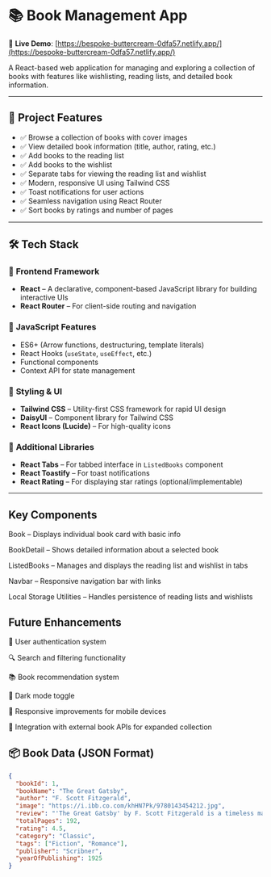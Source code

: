 # 📚 **Book Management App**

🔗 **Live Demo**: [https://bespoke-buttercream-0dfa57.netlify.app/](https://bespoke-buttercream-0dfa57.netlify.app/)

A React-based web application for managing and exploring a collection of books with features like wishlisting, reading lists, and detailed book information.

---

## 🚀 **Project Features**

- ✅ Browse a collection of books with cover images  
- ✅ View detailed book information (title, author, rating, etc.)  
- ✅ Add books to the reading list  
- ✅ Add books to the wishlist  
- ✅ Separate tabs for viewing the reading list and wishlist  
- ✅ Modern, responsive UI using Tailwind CSS  
- ✅ Toast notifications for user actions  
- ✅ Seamless navigation using React Router  
- ✅ Sort books by ratings and number of pages  

---

## 🛠️ **Tech Stack**

### 🔹 **Frontend Framework**
- **React** – A declarative, component-based JavaScript library for building interactive UIs  
- **React Router** – For client-side routing and navigation  

### 🔹 **JavaScript Features**
- ES6+ (Arrow functions, destructuring, template literals)  
- React Hooks (`useState`, `useEffect`, etc.)  
- Functional components  
- Context API for state management  

### 🔹 **Styling & UI**
- **Tailwind CSS** – Utility-first CSS framework for rapid UI design  
- **DaisyUI** – Component library for Tailwind CSS  
- **React Icons (Lucide)** – For high-quality icons  

### 🔹 **Additional Libraries**
- **React Tabs** – For tabbed interface in `ListedBooks` component  
- **React Toastify** – For toast notifications  
- **React Rating** – For displaying star ratings (optional/implementable)  

---
## Key Components
Book – Displays individual book card with basic info

BookDetail – Shows detailed information about a selected book

ListedBooks – Manages and displays the reading list and wishlist in tabs

Navbar – Responsive navigation bar with links

Local Storage Utilities – Handles persistence of reading lists and wishlists

## Future Enhancements
🔐 User authentication system

🔍 Search and filtering functionality

📚 Book recommendation system

🌙 Dark mode toggle

📱 Responsive improvements for mobile devices

🔗 Integration with external book APIs for expanded collection


## 📦 **Book Data (JSON Format)**

```json
{
  "bookId": 1,
  "bookName": "The Great Gatsby",
  "author": "F. Scott Fitzgerald",
  "image": "https://i.ibb.co.com/khHN7Pk/9780143454212.jpg",
  "review": "'The Great Gatsby' by F. Scott Fitzgerald is a timeless masterpiece...",
  "totalPages": 192,
  "rating": 4.5,
  "category": "Classic",
  "tags": ["Fiction", "Romance"],
  "publisher": "Scribner",
  "yearOfPublishing": 1925
}

